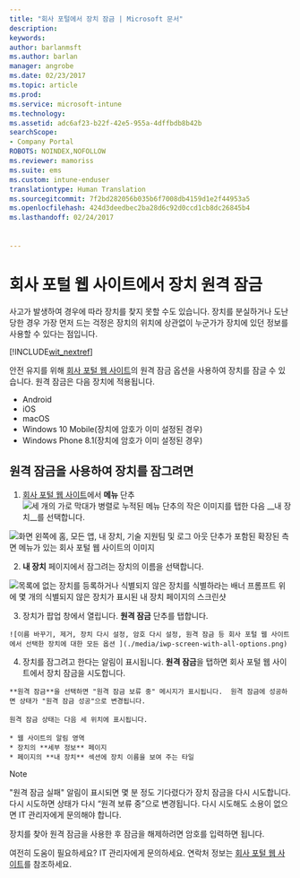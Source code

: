 ```yaml
---
title: "회사 포털에서 장치 잠금 | Microsoft 문서"
description: 
keywords: 
author: barlanmsft
ms.author: barlan
manager: angrobe
ms.date: 02/23/2017
ms.topic: article
ms.prod: 
ms.service: microsoft-intune
ms.technology: 
ms.assetid: adc6af23-b22f-42e5-955a-4dffbdb8b42b
searchScope:
- Company Portal
ROBOTS: NOINDEX,NOFOLLOW
ms.reviewer: mamoriss
ms.suite: ems
ms.custom: intune-enduser
translationtype: Human Translation
ms.sourcegitcommit: 7f2bd282056b035b6f7008db4159d1e2f44953a5
ms.openlocfilehash: 424d3deedbec2ba28d6c92d0ccd1cb8dc26845b4
ms.lasthandoff: 02/24/2017


---
```


# <a name="remotely-lock-your-device-from-the-company-portal-website"></a>회사 포털 웹 사이트에서 장치 원격 잠금

사고가 발생하여 경우에 따라 장치를 찾지 못할 수도 있습니다. 장치를 분실하거나 도난당한 경우 가장 먼저 드는 걱정은 장치의 위치에 상관없이 누군가가 장치에 있던 정보를 사용할 수 있다는 점입니다.

[!INCLUDE[wit_nextref](../includes/end-user-password-guidance.md)]

안전 유지를 위해 [회사 포털 웹 사이트](http://portal.manage.microsoft.com)의 원격 잠금 옵션을 사용하여 장치를 잠글 수 있습니다. 원격 잠금은 다음 장치에 적용됩니다.

* Android
* iOS
* macOS
* Windows 10 Mobile(장치에 암호가 이미 설정된 경우)
* Windows Phone 8.1(장치에 암호가 이미 설정된 경우)

## <a name="to-use-remote-lock-to-lock-your-device"></a>원격 잠금을 사용하여 장치를 잠그려면

1.    [회사 포털 웹 사이트](http://portal.manage.microsoft.com)에서 __메뉴__ 단추 ![세 개의 가로 막대가 병렬로 누적된 메뉴 단추의 작은 이미지](/Intune/whats-new/media/CP_hamburger_menu.png)를 탭한 다음 __내 장치__를 선택합니다.

  ![화면 왼쪽에 홈, 모든 앱, 내 장치, 기술 지원팀 및 로그 아웃 단추가 포함된 확장된 측면 메뉴가 있는 회사 포털 웹 사이트의 이미지](/media/iwp-expanded-sidebar.png)

2. __내 장치__ 페이지에서 잠그려는 장치의 이름을 선택합니다.

  ![목록에 없는 장치를 등록하거나 식별되지 않은 장치를 식별하라는 배너 프롬프트 위에 몇 개의 식별되지 않은 장치가 표시된 내 장치 페이지의 스크린샷](./media/macOS_enroll_002_tap_here_banner.png)

3.    장치가 팝업 창에서 열립니다. **원격 잠금** 단추를 탭합니다.

    ![이름 바꾸기, 제거, 장치 다시 설정, 암호 다시 설정, 원격 잠금 등 회사 포털 웹 사이트에서 선택한 장치에 대한 모든 옵션 ](./media/iwp-screen-with-all-options.png)

4.    장치를 잠그려고 한다는 알림이 표시됩니다. **원격 잠금**을 탭하면 회사 포털 웹 사이트에서 장치 잠금을 시도합니다.

    **원격 잠금**을 선택하면 "원격 잠금 보류 중" 메시지가 표시됩니다.  원격 잠금에 성공하면 상태가 "원격 잠금 성공"으로 변경됩니다.

    원격 잠금 상태는 다음 세 위치에 표시됩니다.

    * 웹 사이트의 알림 영역
    * 장치의 **세부 정보** 페이지
    * 페이지의 **내 장치** 섹션에 장치 이름을 보여 주는 타일

> [!Note]
> "원격 잠금 실패" 알림이 표시되면 몇 분 정도 기다렸다가 장치 잠금을 다시 시도합니다. 다시 시도하면 상태가 다시 “원격 보류 중”으로 변경됩니다. 다시 시도해도 소용이 없으면 IT 관리자에게 문의해야 합니다.

장치를 찾아 원격 잠금을 사용한 후 잠금을 해제하려면 암호를 입력하면 됩니다.

여전히 도움이 필요하세요? IT 관리자에게 문의하세요. 연락처 정보는 [회사 포털 웹 사이트](http://portal.manage.microsoft.com)를 참조하세요.

